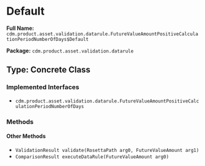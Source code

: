 # Default

**Full Name:** `cdm.product.asset.validation.datarule.FutureValueAmountPositiveCalculationPeriodNumberOfDays$Default`

**Package:** `cdm.product.asset.validation.datarule`

## Type: Concrete Class

### Implemented Interfaces

- `cdm.product.asset.validation.datarule.FutureValueAmountPositiveCalculationPeriodNumberOfDays`

### Methods

#### Other Methods

- `ValidationResult validate(RosettaPath arg0, FutureValueAmount arg1)`
- `ComparisonResult executeDataRule(FutureValueAmount arg0)`

